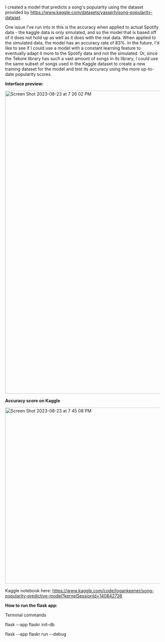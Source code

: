 I created a model that predicts a song's popularity using the dataset provided by https://www.kaggle.com/datasets/yasserh/song-popularity-dataset. 

One issue I've run into in this is the accuracy when applied to actual Spotify data - the kaggle data is only simulated, and so the model that is based off of it does not hold up as well as it does with the real data. When applied to the simulated data, the model has an accuracy rate of 83%. In the future, I'd like to see if I could use a model with a constant learning feature to eventually adapt it more to the Spotify data and not the simulated. Or, since the Tekore library has such a vast amount of songs in its library, I could use the same subset of songs used in the Kaggle dataset to create a new training dataset for the model and test its accuracy using the more up-to-date popularity scores.

**Interface preview:**

<img width="984" alt="Screen Shot 2023-08-23 at 7 26 02 PM" src="https://github.com/logank8/flask-model/assets/98340537/ea5c0e22-c489-4edd-804c-faef50c48504">

**Accuracy score on Kaggle**

<img width="572" alt="Screen Shot 2023-08-23 at 7 45 08 PM" src="https://github.com/logank8/flask-model/assets/98340537/f5491d55-963f-4682-a85d-f8761a753812">

Kaggle notebook here: https://www.kaggle.com/code/logankeener/song-popularity-predictive-model?kernelSessionId=140842736


**How to run the flask app:**

Terminal commands

flask --app flaskr init-db

flask --app flaskr run --debug

